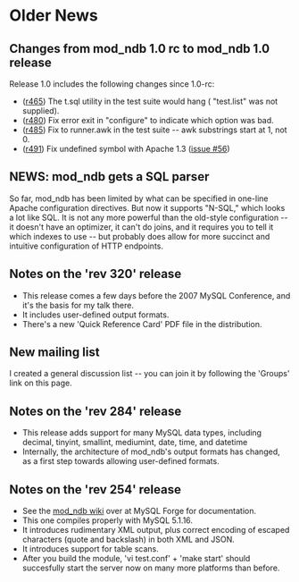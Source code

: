 # Older News #


## Changes from mod\_ndb 1.0 rc to mod\_ndb 1.0 release ##
Release 1.0 includes the following changes since 1.0-rc:
  * ([r465](https://code.google.com/p/mod-ndb/source/detail?r=465)) The t.sql utility in the test suite would hang ( "test.list" was not supplied).
  * ([r480](https://code.google.com/p/mod-ndb/source/detail?r=480)) Fix error exit in "configure" to indicate which option was bad.
  * ([r485](https://code.google.com/p/mod-ndb/source/detail?r=485)) Fix to runner.awk in the test suite -- awk substrings start at 1, not 0.
  * ([r491](https://code.google.com/p/mod-ndb/source/detail?r=491)) Fix undefined symbol with Apache 1.3 ([issue #56](https://code.google.com/p/mod-ndb/issues/detail?id=#56))


## NEWS: mod\_ndb gets a SQL parser ##
So far, mod\_ndb has been limited by what can be specified in one-line Apache configuration directives.  But now it supports "N-SQL," which looks a lot like SQL.  It is not any more powerful than the old-style configuration -- it doesn't have an optimizer, it can't do joins, and it requires you to tell it which indexes to use -- but probably does allow for more succinct and intuitive configuration of HTTP endpoints.    


## Notes on the 'rev 320' release ##
  * This release comes a few days before the 2007 MySQL Conference, and it's the basis for my talk there.
  * It includes user-defined output formats.
  * There's a new 'Quick Reference Card' PDF file in the distribution.

## New mailing list ##
I created a general discussion list -- you can join it by following the 'Groups' link on this page.

## Notes on the 'rev 284' release ##
  * This release adds support for many MySQL data types, including decimal, tinyint, smallint, mediumint, date, time, and datetime
  * Internally, the architecture of mod\_ndb's output formats has changed, as a first step towards allowing user-defined  formats.

## Notes on the 'rev 254' release ##
  * See the [mod\_ndb wiki](http://forge.mysql.com/wiki/ProjectPage_mod_ndb) over at MySQL Forge for documentation.
  * This one compiles properly with MySQL 5.1.16.
  * It introduces rudimentary XML output, plus correct encoding of escaped characters (quote and backslash) in both XML and JSON.
  * It introduces support for table scans.
  * After you build the module, 'vi test.conf' + 'make start' should succesfully start the server now on many more platforms than before.